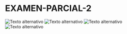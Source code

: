# EXAMEN-PARCIAL-2
![Texto alternativo]( https://media.discordapp.net/attachments/1094810452292276324/1108264493248692265/image.png?width=1200&height=374  )
![Texto alternativo]( https://cdn.discordapp.com/attachments/1094810452292276324/1108264731871031306/image.png)
![Texto alternativo]( https://cdn.discordapp.com/attachments/1094810452292276324/1108264925379449023/image.png)
![Texto alternativo](https://cdn.discordapp.com/attachments/1094810452292276324/1108265027351347261/image.png)
